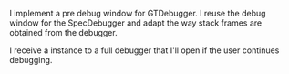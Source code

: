 I implement a pre debug window for GTDebugger. I reuse the debug window for the SpecDebugger and adapt the way stack frames are obtained from the debugger.I receive a instance to a full debugger that I'll open if the user continues debugging.